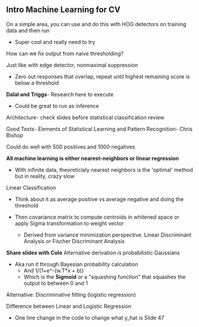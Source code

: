 ## Intro Machine Learning for CV
On a simple area, you can use and do this with HOG detectors on training data and then run
- Super cool and really need to try

How can we fix output from naive thresholding? 

Just like with edge detector, nonmaximal suppression
- Zero out responses that overlap, repeat until highest remaining score is below a threshold

**Dalal and Triggs**- Research here to execute
- Could be great to run as inference

Architecture- check slides before statistical classification review

Good Texts- Elements of Statistical Learning and Pattern Recognition- Chris Bishop

Could do well with 500 positives and 1000 negatives

**All machine learning is either nearest-neighbors or linear regression**
- With infinite data, theoreticlaly nearest neighbors is the 'optimal' method but in reality, crazy slow


Linear Classification
- Think about it as average positive vs average negative and doing the threshold

- Then covariance matrix to compute centroids in whitened space or apply Sigma transformation to weight vector
    - Derived from variance minimization perspective. Linear Discriminant Analysis or Fischer Discriminant Analysis

**Share slides with Cole**
Alternative derivation is probabilistic Gaussians
- Aka run it through Bayesian probability calculation 
    - And 1/(1+e^-(w.T*x + b))
    - Which is the **Sigmoid** or a "squashing function" that squashes the output to between 0 and 1

Alternative: Discriminative fitting (logistic regression)

Difference between Linear and Logistic Regression
- One line change in the code to change what y_hat is Slide 47

